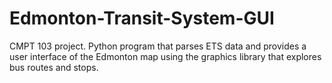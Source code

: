 # Edmonton-Transit-System-GUI
CMPT 103 project. Python program that parses ETS data and provides a user interface of the Edmonton map using the graphics library that explores bus routes and stops.
